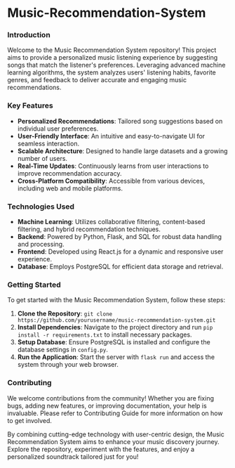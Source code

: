 # Music-Recommendation-System
### Introduction

Welcome to the Music Recommendation System repository! This project aims to provide a personalized music listening experience by suggesting songs that match the listener's preferences. Leveraging advanced machine learning algorithms, the system analyzes users' listening habits, favorite genres, and feedback to deliver accurate and engaging music recommendations.

### Key Features

- **Personalized Recommendations**: Tailored song suggestions based on individual user preferences.
- **User-Friendly Interface**: An intuitive and easy-to-navigate UI for seamless interaction.
- **Scalable Architecture**: Designed to handle large datasets and a growing number of users.
- **Real-Time Updates**: Continuously learns from user interactions to improve recommendation accuracy.
- **Cross-Platform Compatibility**: Accessible from various devices, including web and mobile platforms.

### Technologies Used

- **Machine Learning**: Utilizes collaborative filtering, content-based filtering, and hybrid recommendation techniques.
- **Backend**: Powered by Python, Flask, and SQL for robust data handling and processing.
- **Frontend**: Developed using React.js for a dynamic and responsive user experience.
- **Database**: Employs PostgreSQL for efficient data storage and retrieval.

### Getting Started

To get started with the Music Recommendation System, follow these steps:

1. **Clone the Repository**: `git clone https://github.com/yourusername/music-recommendation-system.git`
2. **Install Dependencies**: Navigate to the project directory and run `pip install -r requirements.txt` to install necessary packages.
3. **Setup Database**: Ensure PostgreSQL is installed and configure the database settings in `config.py`.
4. **Run the Application**: Start the server with `flask run` and access the system through your web browser.

### Contributing

We welcome contributions from the community! Whether you are fixing bugs, adding new features, or improving documentation, your help is invaluable. Please refer to Contributing Guide for more information on how to get involved.


By combining cutting-edge technology with user-centric design, the Music Recommendation System aims to enhance your music discovery journey. Explore the repository, experiment with the features, and enjoy a personalized soundtrack tailored just for you!
